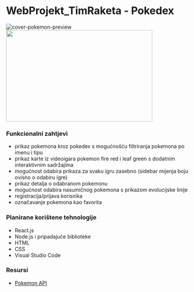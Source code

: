 # WebProjekt_TimRaketa - Pokedex

![cover-pokemon-preview](https://user-images.githubusercontent.com/61355658/160351295-75843f57-bbcd-49e4-ba67-794a217053a7.png) <img src="https://user-images.githubusercontent.com/61355658/160352409-c4447a82-d373-4233-868a-7df2ddc8a7fe.png" width="400" height="250">


### Funkcionalni zahtjevi
* prikaz pokemona kroz pokedex s mogućnošću filtriranja pokemona po imenu i tipu
* prikaz karte iz videoigara pokemon fire red i leaf green s dodatnim interaktivnim sadržajima
* mogućnost odabira prikaza za svaku igru zasebno (sidebar mijenja boju ovisno o odabiru igre)
* prikaz detalja o odabranom pokemonu 
* mogućnost odabira nasumičnog pokemona s prikazom evolucijske linije
* registracija/prijava korisnika
* označavanje pokemona kao favorita

### Planirane korištene tehnologije

* React.js
* Node.js i pripadajuće biblioteke
* HTML
* CSS
* Visual Studio Code

### Resursi
* [Pokemon API](https://pokeapi.co/)

